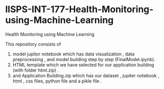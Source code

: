 # llSPS-INT-177-Health-Monitoring-using-Machine-Learning
Health Monitoring using Machine Learning

This repository consists of 

1) model jupitor notebook which has data visualization , data preprocessing , and model building step by step (FinalModel.ipynb). 
2) HTML template which we have selected for our application building (with folder html.zip) .
3) and Application Building.zip which has our dataset , jupiter notebook , html , css files, python file and a pikle file .
